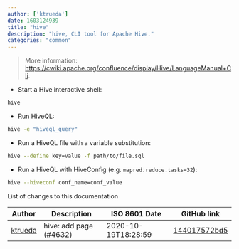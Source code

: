 ```yaml
---
author: ['ktrueda']
date: 1603124939
title: "hive"
description: "hive, CLI tool for Apache Hive."
categories: "common"
---
```

> More information: <https://cwiki.apache.org/confluence/display/Hive/LanguageManual+Cli>.

- Start a Hive interactive shell:

```bash
hive
```

- Run HiveQL:

```bash
hive -e "hiveql_query"
```

- Run a HiveQL file with a variable substitution:

```bash
hive --define key=value -f path/to/file.sql
```

- Run a HiveQL with HiveConfig (e.g. `mapred.reduce.tasks=32`):

```bash
hive --hiveconf conf_name=conf_value
```
List of changes to this documentation


Author | Description | ISO 8601 Date | GitHub link
------|-----|-----|-----
[ktrueda](mailto:ktrueda@users.noreply.github.com) | hive: add page (#4632) | 2020-10-19T18:28:59 | [144017572bd5](https://github.com/tldr-pages/tldr/commit/144017572bd5fb75031031604ea7f9dce85a9c3a)

